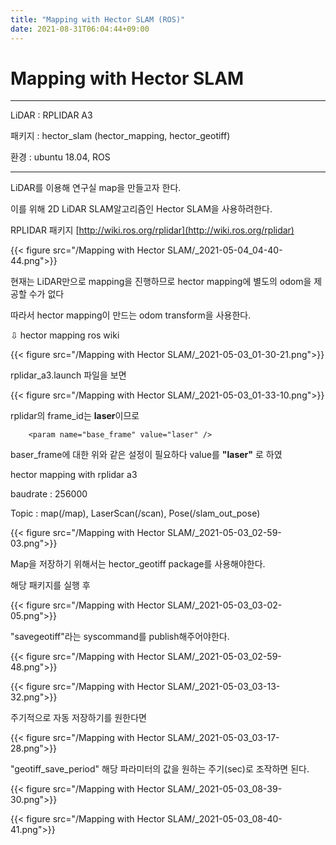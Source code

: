 ```yaml
---
title: "Mapping with Hector SLAM (ROS)"
date: 2021-08-31T06:04:44+09:00
---
```


# Mapping with Hector SLAM

---
LiDAR : RPLIDAR A3 

패키지 : hector_slam (hector_mapping, hector_geotiff)

환경 : ubuntu 18.04, ROS

---

LiDAR를 이용해 연구실 map을 만들고자 한다.

이를 위해 2D LiDAR SLAM알고리즘인 Hector SLAM을 사용하려한다.

RPLIDAR 패키지 [http://wiki.ros.org/rplidar](http://wiki.ros.org/rplidar)

{{< figure src="/Mapping with Hector SLAM/_2021-05-04_04-40-44.png">}}

현재는 LiDAR만으로 mapping을 진행하므로 hector mapping에 별도의 odom을 제공할 수가 없다

따라서 hector mapping이 만드는 odom transform을 사용한다.

⇩ hector mapping ros wiki

{{< figure src="/Mapping with Hector SLAM/_2021-05-03_01-30-21.png">}}

rplidar_a3.launch 파일을 보면

{{< figure src="/Mapping with Hector SLAM/_2021-05-03_01-33-10.png">}}

rplidar의 frame_id는 **laser**이므로

```
    <param name="base_frame" value="laser" />
```

baser_frame에 대한 위와 같은 설정이 필요하다 value를 **"laser"** 로 하였

hector mapping with rplidar a3

baudrate : 256000

Topic : map(/map), LaserScan(/scan), Pose(/slam_out_pose)

{{< figure src="/Mapping with Hector SLAM/_2021-05-03_02-59-03.png">}}

Map을 저장하기 위해서는 hector_geotiff package를 사용해야한다.

해당 패키지를 실행 후 

{{< figure src="/Mapping with Hector SLAM/_2021-05-03_03-02-05.png">}}

"savegeotiff"라는 syscommand를 publish해주어야한다.

{{< figure src="/Mapping with Hector SLAM/_2021-05-03_02-59-48.png">}}

{{< figure src="/Mapping with Hector SLAM/_2021-05-03_03-13-32.png">}}

주기적으로 자동 저장하기를 원한다면

{{< figure src="/Mapping with Hector SLAM/_2021-05-03_03-17-28.png">}}

"geotiff_save_period" 해당 파라미터의 값을 원하는 주기(sec)로 조작하면 된다.

{{< figure src="/Mapping with Hector SLAM/_2021-05-03_08-39-30.png">}}

{{< figure src="/Mapping with Hector SLAM/_2021-05-03_08-40-41.png">}}